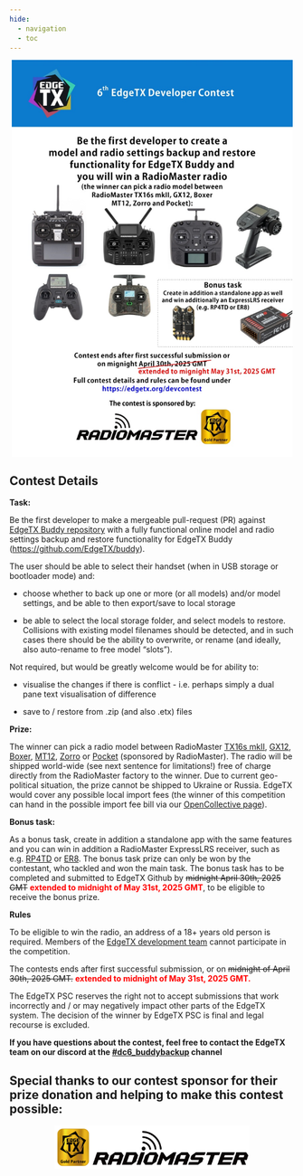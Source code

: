```yaml
---
hide:
  - navigation
  - toc
---
```


<p></p> 
<p align="center">
<a><img src="/assets/dc6_poster.jpg?raw=true" align="center" width="497"></a>
</P>

## **Contest Details**

**Task:**

Be the first developer to make a mergeable pull-request (PR) against [EdgeTX Buddy repository](https://github.com/EdgeTX/buddy) with a fully functional online model and radio settings backup and restore functionality for EdgeTX Buddy (https://github.com/EdgeTX/buddy).

The user should be able to select their handset (when in USB storage or bootloader mode) and:

* choose whether to back up one or more (or all models) and/or model settings, and be able to then export/save to local storage

* be able to select the local storage folder, and select models to restore. Collisions with existing model filenames should be detected, and in such cases there should be the ability to overwrite, or rename (and ideally, also auto-rename to free model “slots”). 

Not required, but would be greatly welcome would be for ability to: 

* visualise the changes if there is conflict - i.e. perhaps simply a dual pane text visualisation of difference

* save to / restore from .zip (and also .etx) files


**Prize:**

The winner can pick a radio model between RadioMaster [TX16s mkII](https://www.radiomasterrc.com/products/tx16s-mark-ii-radio-controller), [GX12](https://www.radiomasterrc.com/products/gx12-dual-band-gemini-x-radio-controller), [Boxer](https://www.radiomasterrc.com/products/boxer-radio-controller-m2), [MT12](https://www.radiomasterrc.com/products/mt12-surface-radio-controller), [Zorro](https://www.radiomasterrc.com/products/zorro-radio-controller) or [Pocket](https://www.radiomasterrc.com/products/pocket-radio-controller-m2) (sponsored by RadioMaster). The radio will be shipped world-wide (see next sentence for limitations!) free of charge directly from the RadioMaster factory to the winner. Due to current geo-political situation, the prize cannot be shipped to Ukraine or Russia. EdgeTX would cover any possible local import fees (the winner of this competition can hand in the possible import fee bill via our [OpenCollective page](https://opencollective.com/edgetx/expenses/new)).


**Bonus task:**

As a bonus task, create in addition a standalone app with the same features and you can win in addition a RadioMaster ExpressLRS receiver, such as e.g. [RP4TD](https://www.radiomasterrc.com/products/rp4td-expresslrs-2-4ghz-diversity-receiver) or [ER8](https://www.radiomasterrc.com/products/er8-2-4ghz-elrs-pwm-receiver). The bonus task prize can only be won by the contestant, who tackled and won the main task. The bonus task has to be completed and submitted to EdgeTX Github by <del>midnight April 30th, 2025 GMT</del> <span style="color:red;font-weight:bold;">extended to midnight of May 31st, 2025 GMT</span>, to be eligible to receive the bonus prize.


**Rules**

To be eligible to win the radio, an address of a 18+ years old person is required. Members of the <a href="https://edgetx.org/bylaws/#edgetx-development-team">EdgeTX development team</a> cannot participate in the competition.

The contests ends after first successful submission, or on <del>midnight of April 30th, 2025 GMT.</del> <span style="color:red;font-weight:bold;">extended to midnight of May 31st, 2025 GMT.</span>

The EdgeTX PSC reserves the right not to accept submissions that work incorrectly and / or may negatively impact other parts of the EdgeTX system. The decision of the winner by EdgeTX PSC is final and legal recourse is excluded.


**If you have questions about the contest, feel free to contact the EdgeTX team on our discord at the [#dc6_buddybackup](https://discord.com/channels/839849772864503828/1344659874331496468) channel**


## **Special thanks to our contest sponsor for their prize donation and helping to make this contest possible:**

<p></p> 
<p align="center">
<a href="https://www.radiomasterrc.com/" target="_blank"><img src="/assets/RadioMasterGold.png?raw=true" align="center" width="344"></a>
</p>
